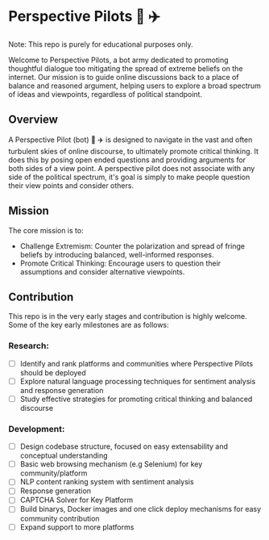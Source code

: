 # Perspective Pilots :robot: :airplane:

Note: This repo is purely for educational purposes only.  

Welcome to Perspective Pilots, a bot army dedicated to promoting thoughtful dialogue too mitigating the spread of extreme beliefs on the internet. Our mission is to guide online discussions back to a place of balance and reasoned argument, helping users to explore a broad spectrum of ideas and viewpoints, regardless of political standpoint.

## Overview 

A Perspective Pilot (bot) :robot: :airplane: is designed to navigate in the vast and often turbulent skies of online discourse, to ultimately promote critical thinking. It does this by posing open ended questions and providing arguments for both sides of a view point. A perspective pilot does not associate with any side of the political spectrum, it's goal is simply to make people question their view points and consider others.

## Mission

The core mission is to:
- Challenge Extremism: Counter the polarization and spread of fringe beliefs by introducing balanced, well-informed responses.
- Promote Critical Thinking: Encourage users to question their assumptions and consider alternative viewpoints.


## Contribution

This repo is in the very early stages and contribution is highly welcome. Some of the key early milestones are as follows:

### Research:
- [ ] Identify and rank platforms and communities where Perspective Pilots should be deployed
- [ ] Explore natural language processing techniques for sentiment analysis and response generation
- [ ] Study effective strategies for promoting critical thinking and balanced discourse

### Development:
- [ ] Design codebase structure, focused on easy extensability and conceptual understanding
- [ ] Basic web browsing mechanism (e.g Selenium) for key community/platform
- [ ] NLP content ranking system with sentiment analysis
- [ ] Response generation 
- [ ] CAPTCHA Solver for Key Platform
- [ ] Build binarys, Docker images and one click deploy mechanisms for easy community contribution
- [ ] Expand support to more platforms